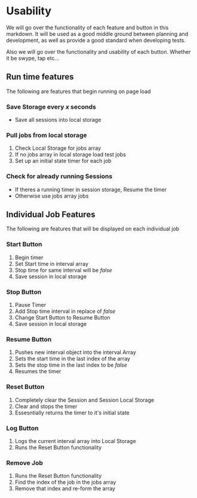 Usability
===========

We will go over the functionality of each feature and button in this markdown.
It will be used as a good middle ground between planning and development, as well
as provide a good standard when developing tests.

Also we will go over the functionality and usability of each button. Whether it be swype, tap etc...

## Run time features
The following are features that begin running on page load

### Save Storage every *x* seconds
- Save all sessions into local storage

### Pull jobs from local storage
1. Check Local Storage for jobs array
2. If no jobs array in local storage load test jobs
3. Set up an initial state timer for each job

### Check for already running Sessions
- If theres a running timer in session storage, Resume the timer
- Otherwise use jobs array jobs

## Individual Job Features
The following are features that will be displayed on each individual job

### Start Button
1. Begin timer
2. Set Start time in interval array
3. Stop time for same interval will be *false*
4. Save session in local storage

### Stop Button
1. Pause Timer
2. Add Stop time interval in replace of *false*
3. Change Start Button to Resume Button
4. Save session in local storage

### Resume Button
1. Pushes new interval object into the interval Array
2. Sets the start time in the last index of the array
3. Sets the stop time in the last index to be *false*
4. Resumes the timer

### Reset Button
1. Completely clear the Session and Session Local Storage
2. Clear and stops the timer
3. Essesntially returns the timer to it's initial state

### Log Button
1. Logs the current interval array into Local Storage
2. Runs the Reset Button functionality

### Remove Job
1. Runs the Reset Button functionality
2. Find the index of the job in the jobs array
3. Remove that index and re-form the array

